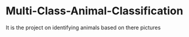# Multi-Class-Animal-Classification
It is the project on identifying animals based on there pictures
